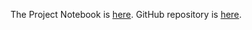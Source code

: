 The Project Notebook is [here](www/final.nb.html). 
GitHub repository is [here](https://github.com/CannataUTDV/s17dvfinalproject-dvproject-4-crider-gonzales-zhang).